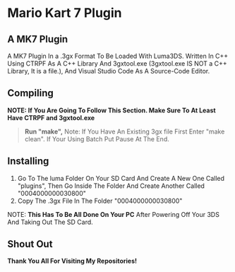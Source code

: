 # Mario Kart 7 Plugin

## A MK7 Plugin
A MK7 Plugin In a .3gx Format To Be Loaded With Luma3DS. Written In C++ Using CTRPF As A C++ Library And 3gxtool.exe (3gxtool.exe IS NOT a C++ Library, It is a file.), And Visual Studio Code As A Source-Code Editor.

## Compiling
**NOTE: If You Are Going To Follow This Section. Make Sure To At Least Have CTRPF and 3gxtool.exe**
> **Run "make",** Note: If You Have An Existing 3gx file First Enter "make clean". If Your Using Batch Put Pause At The End.

## Installing
1. Go To The luma Folder On Your SD Card And Create A New One Called "plugins", Then Go Inside The Folder And Create Another Called "0004000000030800"
2. Copy The .3gx File In The Folder "0004000000030800"

NOTE: **This Has To Be All Done On Your PC** After Powering Off Your 3DS And Taking Out The SD Card.

## Shout Out
**Thank You All For Visiting My Repositories!**
